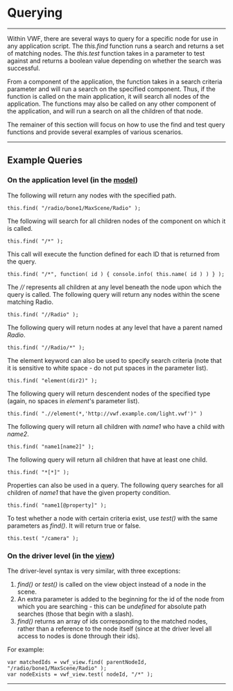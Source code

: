 Querying
===================
-------------------
Within VWF, there are several ways to query for a specific node for use in any application script. The *this.find* function runs a search and returns a set of matching nodes. The *this.test* function takes in a parameter to test against and returns a boolean value depending on whether the search was successful. 

From a component of the application, the function takes in a search criteria parameter and will run a search on the specified component. Thus, if the function is called on the main application, it will search all nodes of the application. The functions may also be called on any other component of the application, and will run a search on all the children of that node. 

The remainer of this section will focus on how to use the find and test query functions and provide several examples of various scenarios. 

-------------------

## Example Queries

### On the application level (in the [model](architecture.html))

The following will return any nodes with the specified path. 

	this.find( "/radio/bone1/MaxScene/Radio" );

The following will search for all children nodes of the component on which it is called.

	this.find( "/*" );

This call will execute the function defined for each ID that is returned from the query. 

	this.find( "/*", function( id ) { console.info( this.name( id ) ) } );

The *//* represents all children at any level beneath the node upon which the query is called. The following query will return any nodes within the scene matching Radio.

	this.find( "//Radio" );

The following query will return nodes at any level that have a parent named *Radio*. 

	this.find( "//Radio/*" );

The element keyword can also be used to specify search criteria (note that it is sensitive to white space - do not put spaces in the parameter list).

	this.find( "element(dir2)" );

The following query will return descendent nodes of the specified type (again, no spaces in *element*'s parameter list). 

	this.find( ".//element(*,'http://vwf.example.com/light.vwf')" )

The following query will return all children with *name1* who have a child with *name2*.

	this.find( "name1[name2]" );

The following query will return all children that have at least one child.

	this.find( "*[*]" );

Properties can also be used in a query. The following query searches for all children of *name1* that have the given property condition. 

	this.find( "name1[@property]" );

To test whether a node with certain criteria exist, use *test()* with the same parameters as *find()*. It will return true or false.

	this.test( "/camera" );

### On the driver level (in the [view](architecture.html))

The driver-level syntax is very similar, with three exceptions:

1. *find()* or *test()* is called on the view object instead of a node in the scene.
2. An extra parameter is added to the beginning for the id of the node from which you are searching - this can be *undefined* for absolute path searches (those that begin with a slash).
3. *find()* returns an array of ids corresponding to the matched nodes, rather than a reference to the node itself (since at the driver level all access to nodes is done through their ids).

For example:

	var matchedIds = vwf_view.find( parentNodeId, "/radio/bone1/MaxScene/Radio" );
	var nodeExists = vwf_view.test( nodeId, "/*" );

-------------------